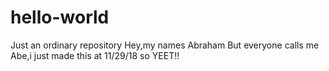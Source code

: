 # hello-world
Just an ordinary repository
Hey,my names Abraham But everyone calls me Abe,i just made this at 11/29/18 so YEET!!
